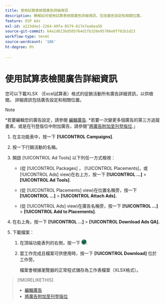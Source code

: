 ```yaml
---
title: 使用試算表檢閱廣告詳細資訊
description: 瞭解如何使用試算表檢閱廣告詳細資訊，包括廣告設定和相關位置。
feature: DSP Ads
exl-id: a223d4e1-2264-49fa-8579-817e7ea6ea56
source-git-commit: 64a1d623bd505764d1fb320e95706e0f702b1d23
workflow-type: tm+mt
source-wordcount: '186'
ht-degree: 0%

---
```


# 使用試算表檢閱廣告詳細資訊

您可以下載XLSX （Excel試算表）格式的促銷活動所有廣告詳細資訊，以供檢閱。 詳細資訊包括廣告設定和相關位置。<!-- Do these include all ads in the campaign, only active ads in live or pending campaigns, or what? -->

>[!NOTE]
>
>*若要編輯您的廣告設定，請參閱 [編輯廣告](/help/dsp/campaign-management/ads/ad-edit.md).
>*若要一次變更多個廣告的第三方追蹤畫素，或是在刊登版位中附加廣告，請參閱&quot;[將廣告附加至刊登版位](/help/dsp/campaign-management/ads/ad-attach-to-placement.md).」

1. 在主功能表中，按一下 **[!UICONTROL Campaigns]**.

1. 按一下行銷活動的名稱。

1. 開啟 [!UICONTROL Ad Tools] 以下列任一方式檢視：

   * (從 [!UICONTROL Packages] ， [!UICONTROL Placements]，或 [!UICONTROL Ads] view)在右上方，按一下 **[!UICONTROL ...]** > **[!UICONTROL Ad Tools]**.

   * (從 [!UICONTROL Placements] view)在位置名稱旁，按一下 **[!UICONTROL ...]** > **[!UICONTROL Attach Ads].**

   * (從 [!UICONTROL Ads] view)在廣告名稱旁，按一下  **[!UICONTROL ...]** > **[!UICONTROL Add to Placements]**.

1. 在右上角，按一下 **[!UICONTROL ...]** > **[!UICONTROL Download Ads QA].**

1. 下載檔案：

   1. 在頂端功能表列的右側，按一下 ![工作](/help/dsp/assets/downloads.png).

   1. 當工作完成且檔案可供使用時，按一下 **[!UICONTROL Download]** 位於工作旁。

      檔案會根據瀏覽器的正常程式儲存為工作表檔案（XLSX格式）。

>[!MORELIKETHIS]
>
>* [編輯廣告](/help/dsp/campaign-management/ads/ad-edit.md)
>* [將廣告附加至刊登版位](/help/dsp/campaign-management/ads/ad-attach-to-placement.md)
